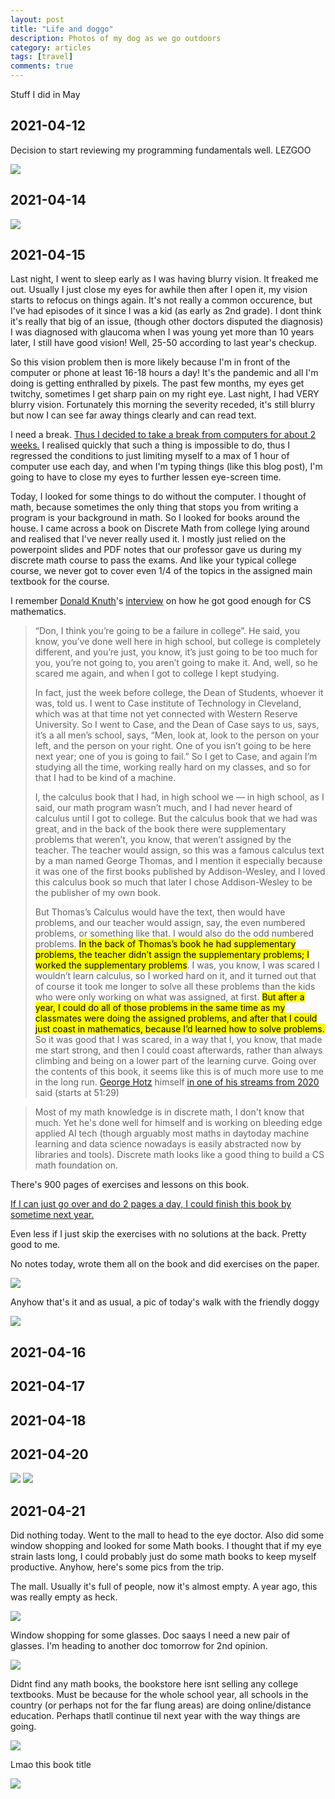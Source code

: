 ```yaml
---
layout: post
title: "Life and doggo"
description: Photos of my dog as we go outdoors
category: articles
tags: [travel]
comments: true
---
```


Stuff I did in May

<!-- more -->  

## 2021-04-12

Decision to start reviewing my programming fundamentals well. LEZGOO

<a href="https://youtu.be/QULj7MecgaQ"><img src="https://lh3.googleusercontent.com/pw/ACtC-3eICs42nur1-pwZSWN8MfcPfqL4bl8r56KUjbJQk8qDQJnS_00tI3a9dsV3Pke3UBRcxkYElPLFnm4USL4RmZF9mCY3_ABagFBMVdF9EJG5K5QBxjhz2rXjxGtS57Uqm9hKMGltEqVUw7ItD-dLb5CW=w500-h210-no?authuser=0"></a>

## 2021-04-14

<img src="https://lh3.googleusercontent.com/ZKyKn_WuOmE1tcIj_Od2ZDM2pF_X855R3pyQh5Kdu_zxgCz52nvyiYrNENvQ7H4NuTvzxvQpmOPEmcPBCe8drIIprqglvKGrPQic5ZLK1hb2fNkuhvsDo1DaVJzQBzcgIgMOC0VIxBJzt_1saecm2DZpEhk9bOT9rCgbwh9OYm9boN4xQqs8PAZfzRFMSOmPY8_uTQvH0Ouebr_X9W_RuQXcT78LihVpExv8EO9EH9jU8ZQ87grX8EL6b7B8PfzwLFm25s6RqWXoXUOF67VNZK0sClNfd7XNHYFtHkx_G2ttZmZfqtCc4mHo9uU5jdaVbn4QPRZOvdyZbC47NIG4ED55bjQppeBJv5L2UH33cOwXhefdXV_KAqBt9qFNke2ihte-xF8kGKjGXsBZNocapQWhQqRMhihF9YWA2pDWowzCsjQTOBqWm6TZraeMY1TEOcDrpH4z9gXSe8614cGVQjdfXUj5_7peCTm5fDhEkUHHrIz6bslOSQOY4ul8BiilB7TaCYdXP-KTQvkYhqVACu33aA9rukDMfl6osvIfIpCSgftB9T7pLncuZAlLzW32McWoGt7miZa6jUdXMWqYychoHMfy5dOnGr0cDJkQ9-HZuy9GiKPDb6TTH9cCmsUAycWJEFDP1oXvVzcCX-JBLfu9Pxdjzxco9r7A8UyahtKj3qw3nrCYuNfS5ztiRQnkrfiiTF9Hzl16BMkMlGlBwBHw=w1856-h1392-no?authuser=0">

## 2021-04-15

Last night, I went to sleep early as I was having blurry vision. It freaked  me out. Usually I just close my eyes for awhile then after I open it, my vision starts to refocus on things again. It's not really a common occurence, but I've had episodes of it since I was a kid (as early as 2nd grade). I dont  think it's really that big of an issue, (though other doctors disputed the diagnosis) I was diagnosed with glaucoma when I was young yet more than 10 years later, I still have good vision! Well, 25-50 according to last year's checkup.

So this vision problem then is more likely because I'm in front of the computer or phone at least 16-18 hours a day! It's the pandemic and all I'm doing is getting enthralled by pixels. The past few months, my eyes get twitchy, sometimes I get sharp pain on my right eye. Last night, I had VERY blurry vision. Fortunately this morning the severity receded, it's still blurry but now I can see far away things clearly and can read text. 

I need a break. <u>Thus I decided to take a break from computers for about 2 weeks.</u> I realised quickly that such a thing is impossible to do, thus I regressed the conditions to just limiting myself to a max of 1 hour of computer use each day, and when I'm typing things (like this blog post), I'm going to have to close my eyes to further lessen eye-screen time.

Today, I looked for some things to do without the computer. I thought of math, because sometimes the only thing that stops you from writing a program is your background in math. So I looked for books around the house. I came across a book on Discrete Math from college lying around and realised that I've never really used it. I mostly just relied on the powerpoint slides and PDF notes that our professor gave us during my discrete math course to pass the exams. And like your typical college course, we never got to cover even 1/4 of the topics in the assigned main textbook for the course.

I remember [Donald Knuth](https://en.wikipedia.org/wiki/Donald_Knuth)'s [interview](https://youtu.be/YjyaYCLJQXw) on how he got good enough for CS mathematics.


> “Don, I think you’re going to be a failure in college”. He said, you know, you’ve done well here in high school, but college is completely different, and you’re just, you know, it’s just going to be too much for you, you’re not going to, you aren’t going to make it. And, well, so he scared me again, and when I got to college I kept studying.
>
> In fact, just the week before college, the Dean of Students, whoever it was, told us. I went to Case institute of Technology in Cleveland, which was at that time not yet connected with Western Reserve University. So I went to Case, and the Dean of Case says to us, says, it’s a all men’s school, says, “Men, look at, look to the person on your left, and the person on your right. One of you isn’t going to be here next year; one of you is going to fail.” So I get to Case, and again I’m studying all the time, working really hard on my classes, and so for that I had to be kind of a machine.
>
> I, the calculus book that I had, in high school we — in high school, as I said, our math program wasn’t much, and I had never heard of calculus until I got to college. But the calculus book that we had was great, and in the back of the book there were supplementary problems that weren’t, you know, that weren’t assigned by the teacher. The teacher would assign, so this was a famous calculus text by a man named George Thomas, and I mention it especially because it was one of the first books published by Addison-Wesley, and I loved this calculus book so much that later I chose Addison-Wesley to be the publisher of my own book.
>
> But Thomas’s Calculus would have the text, then would have problems, and our teacher would assign, say, the even numbered problems, or something like that. I would also do the odd numbered problems. <mark>In the back of Thomas’s book he had supplementary problems, the teacher didn’t assign the supplementary problems; I worked the supplementary problems</mark>. I was, you know, I was scared I wouldn’t learn calculus, so I worked hard on it, and it turned out that of course it took me longer to solve all these problems than the kids who were only working on what was assigned, at first. <mark>But after a year, I could do all of those problems in the same time as my classmates were doing the assigned problems, and after that I could just coast in mathematics, because I’d learned how to solve problems.</mark> So it was good that I was scared, in a way that I, you know, that made me start strong, and then I could coast afterwards, rather than always climbing and being on a lower part of the learning curve.
Going over the contents of this book, it seems like this is of much more use to me in the long run. [George Hotz](https://en.wikipedia.org/wiki/George_Hotz) himself [in one of his streams from 2020](https://youtu.be/N2bXEUSAiTI) said (starts at 51:29) 

> Most of my math knowledge is in discrete math, I don't know that much.
Yet he's done well for himself and is working on bleeding edge applied AI tech (though arguably most maths in daytoday machine learning and data science nowadays is easily abstracted now by libraries and tools). Discrete math looks like a good thing to build a CS math foundation on.

There's 900 pages of exercises and lessons on this book. 

<u>If I can just go over and do 2 pages a day, I could finish this book by sometime next year.</u> 

Even less if I just skip the exercises with no solutions at the back. Pretty good to me.

No notes today, wrote them all on the book and did exercises on the paper.

<img src="https://lh3.googleusercontent.com/pw/ACtC-3fEmL55fEe-lzXGVHyG2Ma__7QmG3cR4lLzS8OI-9fWFTZozs6mLbXGR5JbKgHfl4SQvgyd7PfC1hSpwkI-7mRT69OCD9QvcMNmBAMISb0KGfFHvR5T7nmR3sFXsjdWUN6ub1_JZf58Ni6zS0vRwrhC=w1856-h1392-no?authuser=0">

Anyhow that's it and as usual, a pic of today's walk with the friendly doggy

<img src="https://lh3.googleusercontent.com/4vw0_DKxqzJOpAlxMh1oQPAoFD_QC5vpX73yoMiuxgPA6rittsWDIQryVu7W4QPlL7ZE0rl3PFFzhkBz4xOTozYNJ0x60sO41pPICtK4zZ0gJHGWD3epB0r0cukKR21jgRYyL_r55AugQhdTUSxMe-KlzZzJclsVX_-6XF1buSuxIpywF1SMOa3lbMrrUsvqFwox7s2LBdbd0wDgRIndFptM0a_3S-sB83sVWf82gSlSeYNNZ55w69EO7Nun2f2iSPBLBT2a0UH8upog1AKMukSqyom8yLlxnWRZq6jvkAR3Qnn-jjKhmhdgFo6iLIu3ImwXWg07CM5LCHUFAmJ525QZ9ZsbhkmWbxIW6qQFhEGGPxctBs-vPn8apdWdoK7JPVHhnIZHl11S0-U3C0mg0lZXTl8RKae53fJH9ICWPqkEGwJVRSZt6Dv1bLIZZ9ei_IRccXfrSdm8ynKNNRjaHTR3bvA_GUXdngVpav41jMBxGPW7qLyGg76_iDtTLpkf5sfHeIZX0xOhzOr0mnSgkXQsMMvpSP5QDJxKx47ciQbXZKHCztZfE6VtjbCK4zYwwuBaze8fZJLZA5byCHxzS3c9q4yrZllzX__RKQvGSGTT6d3mNAVSxrdseAywiYkDcwmpESa3XrArwm_-3G_rqPw5yV4As5l7TfqS8JoORkl9zyyXmHE6q76H_ezv6HOQkR3_UegWOiL1Y9YE5W2qjK_Q=w1856-h1392-no?authuser=0">

## 2021-04-16

## 2021-04-17

## 2021-04-18

## 2021-04-20

<img src="https://lh3.googleusercontent.com/pw/ACtC-3dMvvLz6Aqnd4PHHhC_XPFn01sJV7Y9ZxUfCzyrya8WyZnCejbmFcSXBak9bvQ3T_vLr4-rxuVztVnW6cyAnz9RU7b2cqeUYS6U9c0fD7lVBOQzWWyXSRyJFrXiBm7EgFe_tcgVoMjdWcj7lxLrz1WO=w1856-h1392-no?authuser=0">

<img src="https://lh3.googleusercontent.com/pw/ACtC-3e88X8ebYQgTy_0e7GJ8N-CLA4ymkGI2m5zHLZf2Kt6809lsbUKQ5h9G4O4Gmy-KeAj1N2mrYk5tnCUDr5iftKXyvrqRBCbKvq949lEJ5W5AYVMHgVYpeA0JYKXayveWIxj2q82gcV6OxTPBGzeR4_k=w1856-h1392-no?authuser=0">

## 2021-04-21

Did nothing today. Went to the  mall to head to the eye doctor. Also did some window shopping and looked for some Math books. I thought that if my eye strain lasts long, I could probably just do some math books to keep myself productive. Anyhow, here's some pics from the trip.

The mall. Usually it's full of people, now it's almost empty. A year ago, this was really empty as heck.

<img src="https://lh3.googleusercontent.com/pw/ACtC-3egY2Fdz0q67Xqf4DUVRgeOfLy-tkJ65urvtN8XtfrfZH_QjIFMkFSbVeqqWwjcMaDcBrHpmUu5mFAFBRGqoCei35XLhgxxzMHt0DcIRNfzYT4LPB3AQe_cTrsLZY81gAYjFIZ2PfnumEV4GbtNvkRH=w1856-h1392-no?authuser=0">

Window shopping for some glasses. Doc saays I need a new pair of glasses. I'm heading to another doc tomorrow for 2nd opinion.

<img src="https://lh3.googleusercontent.com/pw/ACtC-3e_5ySbktjL_E41Iz4xk5F1uM06ZDaA_cX2rPUKCxYwEZt98SNr5Tel6eRNS8YEnkxp0LUbyxT9-RRYKunlXJv0MJgMI2Nn_G3lRI-gCztSV851Itiz-533rxPJDMIayagbLY9IMLHnH4WKQ-ee0x1J=w1856-h1392-no?authuser=0">

Didnt find any math books, the bookstore here isnt selling any college textbooks. Must be because for the whole school year, all schools in the country (or perhaps not for the far flung areas) are doing online/distance education. Perhaps thatll continue til next year with the way things are going.

<img src="https://lh3.googleusercontent.com/pw/ACtC-3e21JQ7FW4Od3qec6sFDBd0Rl4CFEr-fUgxQNhaUarQCb9oanpkcSp8o6uiP58et3Kh3h1ZQORDh5sk8bNoSu_Ey9TPewi8iZ1bxCDFy_wmKHqU_QBI1qJ-Xmo8fmJ7TFq1hrGRWL65cLJGWkBWUhol=w1856-h1392-no?authuser=0">

Lmao this book title

<img src="https://lh3.googleusercontent.com/pw/ACtC-3dLgKWU0nPFahxLBGE0_niJ53rsL2FVsQzDrusLQEbkVY355ly64iMOjUWHWkivpju44lqZxzi2GugMxhtui5pxZswLfu59INLoNrwrbXvRWY-Dc4DQSHOWHsYzyDzpF-jhEO3JFKSNznEXFtRe7fs9=w1856-h1392-no?authuser=0">

